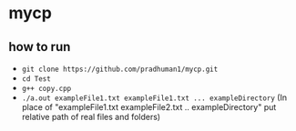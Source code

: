 # mycp

## how to run

* `git clone https://github.com/pradhuman1/mycp.git`
* `cd Test`
* `g++ copy.cpp`
* `./a.out exampleFile1.txt exampleFile1.txt ... exampleDirectory`
(In place of "exampleFile1.txt exampleFile2.txt .. exampleDirectory" put relative path of real files and folders)